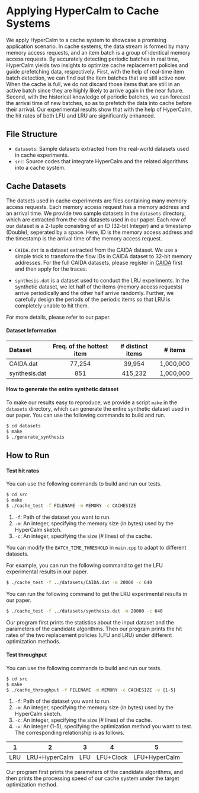 # Applying HyperCalm to Cache Systems

We apply HyperCalm to a cache system to showcase a promising application scenario. In cache systems, the data stream is formed by many memory access requests, and an item batch is a group of identical memory access requests. By accurately detecting periodic batches in real time, HyperCalm yields two insights to optimize cache replacement policies and guide prefetching data, respectively. First, with the help of real-time item batch detection, we can find out the item batches that are still active now. When the cache is full, we do not discard those items that are still in an active batch since they are highly likely to arrive again in the near future. Second, with the historical knowledge of periodic batches, we can forecast the arrival time of new batches, so as to prefetch the data into cache before their arrival. Our experimental results show that with the help of HyperCalm, the hit rates of both LFU and LRU are significantly enhanced. 


## File Structure

*  `datasets`: Sample datasets extracted from the real-world datasets used in cache experiments.
*  `src`: Source codes that integrate HyperCalm and the related algorithms into a cache system. 

## Cache Datasets

The datsets used in cache experiments are files containing many memory access requests. Each memory access request has a memory address and an arrival time. We provide two sample datasets in the `datasets` directory, which are extracted from the real datasets used in our paper. Each row of our dataset is a 2-tuple consisting of an ID (32-bit Integer) and a timestamp (Double), seperated by a space. Here, ID is the memory access address and the timestamp is the arrival time of the memory access request. 

- `CAIDA.dat` is a dataset extracted from the CAIDA dataset. We use a simple trick to transform the flow IDs in CAIDA dataset to 32-bit memory addresses.  For the full CAIDA datasets, please register in [CAIDA](http://www.caida.org/home/) first and then apply for the traces. 

- `synthesis.dat` is a dataset used to conduct the LRU experiments. In the synthetic dataset, we let half of the items (memory access requests) arrive periodically and the other half arrive randomly. Further, we carefully design the periods of the periodic items so that LRU is completely unable to hit them.

For more details, please refer to our paper. 

#### Dataset Information

| Dataset       | Freq. of the hottest item     | # distinct items  |  # items  |
| :------------ | :---------------------------: | :---------------: | :-------: |
| CAIDA.dat     |            77,254             |      39,954       | 1,000,000 |
| synthesis.dat |              851              |      415,232      | 1,000,000 |

#### How to generate the entire synthetic dataset

To make our results easy to reproduce, we provide a script `make` in the `datasets` directory, which can generate the entire synthetic dataset used in our paper. You can use the following commands to build and run. 

```bash
$ cd datasets
$ make
$ ./generate_synthesis
```

## How to Run 

#### Test hit rates

You can use the following commands to build and run our tests. 

```bash
$ cd src
$ make
$ ./cache_test -f FILENAME -m MEMORY -c CACHESIZE
```

1. `-f`: Path of the dataset you want to run. 
2. `-m`: An integer, specifying the memory size (in bytes) used by the HyperCalm sketch. 
3. `-c`: An integer, specifying the size (# lines) of the cache. 

You can modify the `BATCH_TIME_THRESHOLD` in `main.cpp` to adapt to different datasets. 

For example, you can run the following command to get the LFU experimental results in our paper. 

```bash
$ ./cache_test -f ../datasets/CAIDA.dat -m 20000 -c 640
```

You can run the following command to get the LRU experimental results in our paper. 

```bash
$ ./cache_test -f ../datasets/synthesis.dat -m 20000 -c 640
```

Our program first prints the statistics about the input dataset and the parameters of the candidate algorithms. Then our program prints the hit rates of the two replacement policies (LFU and LRU) under different optimization methods. 


#### Test throughput

You can use the following commands to build and run our tests. 

```bash
$ cd src
$ make
$ ./cache_throughput -f FILENAME -m MEMORY -c CACHESIZE -v {1-5}
```

1. `-f`: Path of the dataset you want to run. 
2. `-m`: An integer, specifying the memory size (in bytes) used by the HyperCalm sketch. 
3. `-c`: An integer, specifying the size (# lines) of the cache. 
4. `-v`: An integer (1-5), specifying the optimization method you want to test. The corresponding relationship is as follows. 

|  1   |       2       |  3   |     4     |       5       |
| :--: | :-----------: | :--: | :-------: | :-----------: |
| LRU  | LRU+HyperCalm | LFU  | LFU+Clock | LFU+HyperCalm |

Our program first prints the parameters of the candidate algorithms, and then prints the processing speed of our cache system under the target optimization method. 
